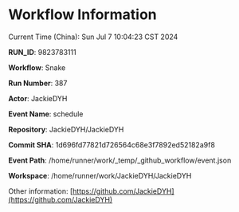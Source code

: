 # Workflow Information

Current Time (China): Sun Jul  7 10:04:23 CST 2024  

**RUN_ID**: 9823783111  

**Workflow**: Snake  

**Run Number**: 387  

**Actor**: JackieDYH  

**Event Name**: schedule  

**Repository**: JackieDYH/JackieDYH  

**Commit SHA**: 1d696fd77821d726564c68e3f7892ed52182a9f8  

**Event Path**: /home/runner/work/_temp/_github_workflow/event.json  

**Workspace**: /home/runner/work/JackieDYH/JackieDYH  

Other information: [https://github.com/JackieDYH](https://github.com/JackieDYH)
